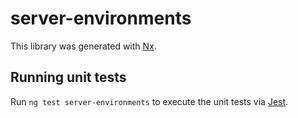 # server-environments

This library was generated with [Nx](https://nx.dev).


## Running unit tests

Run `ng test server-environments` to execute the unit tests via [Jest](https://jestjs.io).



